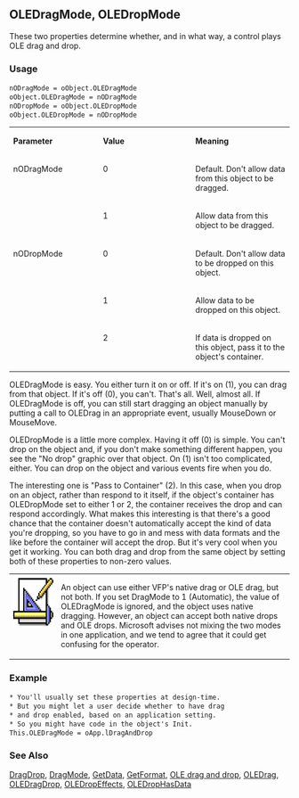 ## OLEDragMode, OLEDropMode

These two properties determine whether, and in what way, a control plays OLE drag and drop.

### Usage

```foxpro
nODragMode = oObject.OLEDragMode
oObject.OLEDragMode = nODragMode
nODropMode = oObject.OLEDropMode
oObject.OLEDropMode = nODropMode
```
<table>
<tr>
  <td width="32%" valign="top">
  <p><b>Parameter</b></p>
  </td>
  <td width="23%" valign="top">
  <p><b>Value</b></p>
  </td>
  <td width="45%" valign="top">
  <p><b>Meaning</b></p>
  </td>
 </tr>
<tr>
  <td width="32%" rowspan="2" valign="top">
  <p>nODragMode</p>
  </td>
  <td width="23%" valign="top">
  <p>0</p>
  </td>
  <td width="45%" valign="top">
  <p>Default. Don't allow data from this object to be dragged.</p>
  </td>
 </tr>
<tr>
  <td width="33%" valign="top">
  <p>1</p>
  </td>
  <td width="67%" valign="top">
  <p>Allow data from this object to be dragged.</p>
  </td>
 </tr>
<tr>
  <td width="32%" rowspan="3" valign="top">
  <p>nODropMode</p>
  </td>
  <td width="23%" valign="top">
  <p>0</p>
  </td>
  <td width="45%" valign="top">
  <p>Default. Don't allow data to be dropped on this object.</p>
  </td>
 </tr>
<tr>
  <td width="33%" valign="top">
  <p>1</p>
  </td>
  <td width="67%" valign="top">
  <p>Allow data to be dropped on this object.</p>
  </td>
 </tr>
<tr>
  <td width="33%" valign="top">
  <p>2</p>
  </td>
  <td width="67%" valign="top">
  <p>If data is dropped on this object, pass it to the object's container.</p>
  </td>
 </tr>
</table>

OLEDragMode is easy. You either turn it on or off. If it's on (1), you can drag from that object. If it's off (0), you can't. That's all. Well, almost all. If OLEDragMode is off, you can still start dragging an object manually by putting a call to OLEDrag in an appropriate event, usually MouseDown or MouseMove.

OLEDropMode is a little more complex. Having it off (0) is simple. You can't drop on the object and, if you don't make something different happen, you see the "No drop" graphic over that object. On (1) isn't too complicated, either. You can drop on the object and various events fire when you do. 

The interesting one is "Pass to Container" (2). In this case, when you drop on an object, rather than respond to it itself, if the object's container has OLEDropMode set to either 1 or 2, the container receives the drop and can respond accordingly. What makes this interesting is that there's a good chance that the container doesn't automatically accept the kind of data you're dropping, so you have to go in and mess with data formats and the like before the container will accept the drop. But it's very cool when you get it working. You can both drag and drop from the same object by setting both of these properties to non-zero values. 

<table>
<tr>
  <td width="17%" valign="top">
<img width="94" height="94" src="Design.gif">
  </td>
  <td width="83%">
  <p>An object can use either VFP's native drag or OLE drag, but not both. If you set DragMode to 1 (Automatic), the value of OLEDragMode is ignored, and the object uses native dragging. However, an object can accept both native drops and OLE drops. Microsoft advises not mixing the two modes in one application, and we tend to agree that it could get confusing for the operator.</p>
  </td>
 </tr>
</table>

### Example

```foxpro
* You'll usually set these properties at design-time.
* But you might let a user decide whether to have drag
* and drop enabled, based on an application setting.
* So you might have code in the object's Init.
This.OLEDragMode = oApp.lDragAndDrop
```
### See Also

[DragDrop](s4g356.md), [DragMode](s4g356.md), [GetData](s4g776.md), [GetFormat](s4g778.md), [OLE drag and drop](s4g830.md), [OLEDrag](s4g824.md), [OLEDragDrop](s4g823.md), [OLEDropEffects](s4g827.md), [OLEDropHasData](s4g827.md)